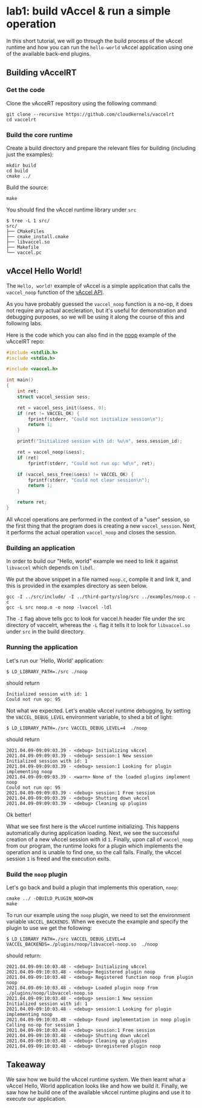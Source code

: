 # lab1: build vAccel & run a simple operation

In this short tutorial, we will go through the build process of the vAccel
runtime and how you can run the `hello-world` vAccel application using one
of the available back-end plugins.

## Building vAccelRT

### Get the code

Clone the vAcceRT repository using the following command:

```
git clone --recursive https://github.com/cloudkernels/vaccelrt
cd vaccelrt
```

### Build the core runtime

Create a build directory and prepare the relevant files for building (including
just the examples):

```
mkdir build
cd build
cmake ../
```

Build the source:

```
make
```

You should find the vAccel runtime library under `src`

```
$ tree -L 1 src/
src/
├── CMakeFiles
├── cmake_install.cmake
├── libvaccel.so
├── Makefile
└── vaccel.pc

```

## vAccel Hello World!

The `Hello, world!` example of vAccel is a simple application that calls the
`vaccel_noop` function of the [vAccel API](https://docs.vaccel.org/api).

As you have probably guessed the `vaccel_noop` function is a no-op, it does not
require any actual acecleration, but it's useful for demonstration and debugging
purposes, so we will be using it along the course of this and following labs.

Here is the code which you can also find in the
[noop](https://github.com/cloudkernels/vaccelrt/blob/master/examples/noop.c)
example of the vAccelRT repo:

```C
#include <stdlib.h>
#include <stdio.h>

#include <vaccel.h>

int main()
{
	int ret;
	struct vaccel_session sess;

	ret = vaccel_sess_init(&sess, 0);
	if (ret != VACCEL_OK) {
		fprintf(stderr, "Could not initialize session\n");
		return 1;
	}

	printf("Initialized session with id: %u\n", sess.session_id);

	ret = vaccel_noop(&sess);
	if (ret)
		fprintf(stderr, "Could not run op: %d\n", ret);

	if (vaccel_sess_free(&sess) != VACCEL_OK) {
		fprintf(stderr, "Could not clear session\n");
		return 1;
	}

	return ret;
}
```

All vAccel operations are performed in the context of a "user" session, so the
first thing that the program does is creating a new `vaccel_session`.
Next, it performs the actual operation `vaccel_noop` and closes the session.

### Building an application

In order to build our "Hello, world" example we need to link it against
`libvaccel` which depends on `libdl`.

We put the above snippet in a file named `noop.c`, compile it and link
it, and this is provided in the examples directory as seen below.


```
gcc -I ../src/include/ -I ../third-party/slog/src ../examples/noop.c -c
gcc -L src noop.o -o noop -lvaccel -ldl
```

The `-I` flag above tells gcc to look for vaccel.h header file under the src
directory of vaccelrt, whereas the `-L` flag it tells it to look for
`libvaccel.so` under `src` in the build directory.

### Running the application

Let's run our 'Hello, World' application:

```
$ LD_LIBRARY_PATH=./src ./noop
```
should return
```
Initialized session with id: 1
Could not run op: 95
```

Not what we expected. Let's enable vAccel runtime debugging, by setting the
`VACCEL_DEBUG_LEVEL` environment variable, to shed a bit of light:

```
$ LD_LIBRARY_PATH=./src VACCEL_DEBUG_LEVEL=4  ./noop
```
should return
```
2021.04.09-09:09:03.39 - <debug> Initializing vAccel
2021.04.09-09:09:03.39 - <debug> session:1 New session
Initialized session with id: 1
2021.04.09-09:09:03.39 - <debug> session:1 Looking for plugin implementing noop
2021.04.09-09:09:03.39 - <warn> None of the loaded plugins implement noop
Could not run op: 95
2021.04.09-09:09:03.39 - <debug> session:1 Free session
2021.04.09-09:09:03.39 - <debug> Shutting down vAccel
2021.04.09-09:09:03.39 - <debug> Cleaning up plugins
```

Ok better!

What we see first here is the vAccel runtime initializing. This happens
automatically during application loading. Next, we see the successful
creation of a new vAccel session with id `1`. Finally, upon call of
`vaccel_noop` from our program, the runtime looks for a plugin which implements
the operation and is unable to find one, so the call fails. Finally, the
vAccel session `1` is freed and the execution exits.

### Build the `noop` plugin

Let's go back and build a plugin that implements this operation, `noop`:

```
cmake ../ -DBUILD_PLUGIN_NOOP=ON
make
```

To run our example using the `noop` plugin, we need to set the environment
variable `VACCEL_BACKENDS`. When we execute the example and specify the
plugin to use we get the following:

```
$ LD_LIBRARY_PATH=./src VACCEL_DEBUG_LEVEL=4 VACCEL_BACKENDS=./plugins/noop/libvaccel-noop.so  ./noop
```
should return:

```
2021.04.09-09:10:03.48 - <debug> Initializing vAccel
2021.04.09-09:10:03.48 - <debug> Registered plugin noop
2021.04.09-09:10:03.48 - <debug> Registered function noop from plugin noop
2021.04.09-09:10:03.48 - <debug> Loaded plugin noop from ./plugins/noop/libvaccel-noop.so
2021.04.09-09:10:03.48 - <debug> session:1 New session
Initialized session with id: 1
2021.04.09-09:10:03.48 - <debug> session:1 Looking for plugin implementing noop
2021.04.09-09:10:03.48 - <debug> Found implementation in noop plugin
Calling no-op for session 1
2021.04.09-09:10:03.48 - <debug> session:1 Free session
2021.04.09-09:10:03.48 - <debug> Shutting down vAccel
2021.04.09-09:10:03.48 - <debug> Cleaning up plugins
2021.04.09-09:10:03.48 - <debug> Unregistered plugin noop
```

## Takeaway

We saw how we build the vAccel runtime system. We then learnt what a vAccel
Hello, World application looks like and how we build it. Finally, we saw how
he build one of the available vAccel runtime plugins and use it to execute our
application.
